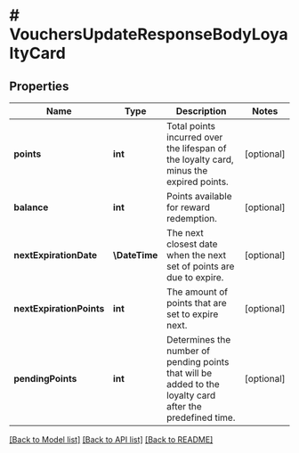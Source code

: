 # # VouchersUpdateResponseBodyLoyaltyCard

## Properties

Name | Type | Description | Notes
------------ | ------------- | ------------- | -------------
**points** | **int** | Total points incurred over the lifespan of the loyalty card, minus the expired points. | [optional]
**balance** | **int** | Points available for reward redemption. | [optional]
**nextExpirationDate** | **\DateTime** | The next closest date when the next set of points are due to expire. | [optional]
**nextExpirationPoints** | **int** | The amount of points that are set to expire next. | [optional]
**pendingPoints** | **int** | Determines the number of pending points that will be added to the loyalty card after the predefined time. | [optional]

[[Back to Model list]](../../README.md#models) [[Back to API list]](../../README.md#endpoints) [[Back to README]](../../README.md)
